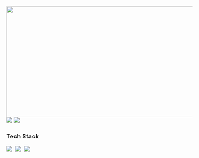 <div align="left">
   <a href="https://www.gitanimals.org/en_US?utm_medium=image&utm_source=ahhyunii&utm_content=farm">
    <img
      src="https://render.gitanimals.org/farms/ahhyunii"
      width="600"
      height="300"
    />
  </a>
</div>

<div align="left">
   <img src="https://github-readme-stats.vercel.app/api?username=ahhyunii&show_icons=true&theme=rose" />
  <img src="https://github-readme-stats.vercel.app/api/top-langs/?username=ahhyunii"/>
</div>
  
<h3 align="left">Tech Stack</h3>
<div align=left">
  <img src="https://img.shields.io/badge/Java?style=for-the-badge&logo=Java&logoColor=FFDCDC" />&nbsp
  <img src="https://img.shields.io/badge/C?style=for-the-badge&logo=C&logoColor=FFF2EB" />&nbsp
  <img src="https://img.shields.io/badge/Python?style=for-the-badge&logo=Python&logoColor=FFE8CD" />&nbsp
</div>
